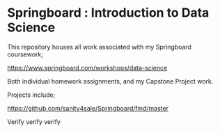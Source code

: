 # Springboard : Introduction to Data Science

This repository houses all work associated with my Springboard coursework;

https://www.springboard.com/workshops/data-science

Both individual homework assignments, and my Capstone Project work. 

Projects include; 

https://github.com/sanity4sale/Springboard/find/master

Verify verify verify